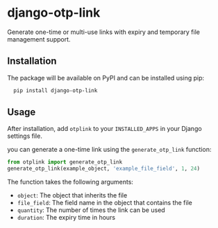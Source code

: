 # django-otp-link
Generate one-time or multi-use links with expiry and temporary file management support.

## Installation
The package will be available on PyPI and can be installed using pip:
```bash
  pip install django-otp-link
```

## Usage
After installation, add `otplink` to your `INSTALLED_APPS` in your Django settings file.

you can generate a one-time link using the `generate_otp_link` function:
```python
from otplink import generate_otp_link
generate_otp_link(example_object, 'example_file_field', 1, 24)
```

The function takes the following arguments:
- `object`: The object that inherits the file
- `file_field`: The field name in the object that contains the file
- `quantity`: The number of times the link can be used
- `duration`: The expiry time in hours